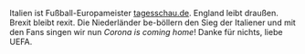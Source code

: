 Italien ist Fußball-Europameister [tagesschau.de](https://www.tagesschau.de/eilmeldung/eilmeldung-5715.html). England leibt draußen. Brexit bleibt rexit. Die Niederländer be-böllern den Sieg der Italiener und mit den Fans singen wir nun _Corona is coming home_! Danke für nichts, liebe UEFA.